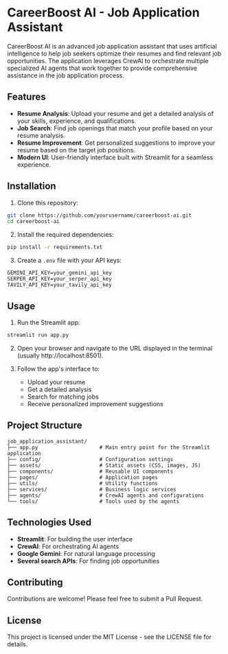 # CareerBoost AI - Job Application Assistant

CareerBoost AI is an advanced job application assistant that uses artificial intelligence to help job seekers optimize their resumes and find relevant job opportunities. The application leverages CrewAI to orchestrate multiple specialized AI agents that work together to provide comprehensive assistance in the job application process.

## Features

- **Resume Analysis**: Upload your resume and get a detailed analysis of your skills, experience, and qualifications.
- **Job Search**: Find job openings that match your profile based on your resume analysis.
- **Resume Improvement**: Get personalized suggestions to improve your resume based on the target job positions.
- **Modern UI**: User-friendly interface built with Streamlit for a seamless experience.

## Installation

1. Clone this repository:
```bash
git clone https://github.com/yourusername/careerboost-ai.git
cd careerboost-ai
```

2. Install the required dependencies:
```bash
pip install -r requirements.txt
```

3. Create a `.env` file with your API keys:
```
GEMINI_API_KEY=your_gemini_api_key
SERPER_API_KEY=your_serper_api_key
TAVILY_API_KEY=your_tavily_api_key
```

## Usage

1. Run the Streamlit app:
```bash
streamlit run app.py
```

2. Open your browser and navigate to the URL displayed in the terminal (usually http://localhost:8501).

3. Follow the app's interface to:
   - Upload your resume
   - Get a detailed analysis
   - Search for matching jobs
   - Receive personalized improvement suggestions

## Project Structure

```
job_application_assistant/
├── app.py                    # Main entry point for the Streamlit application
├── config/                   # Configuration settings
├── assets/                   # Static assets (CSS, images, JS)
├── components/               # Reusable UI components
├── pages/                    # Application pages
├── utils/                    # Utility functions
├── services/                 # Business logic services
├── agents/                   # CrewAI agents and configurations
└── tools/                    # Tools used by the agents
```

## Technologies Used

- **Streamlit**: For building the user interface
- **CrewAI**: For orchestrating AI agents
- **Google Gemini**: For natural language processing
- **Several search APIs**: For finding job opportunities

## Contributing

Contributions are welcome! Please feel free to submit a Pull Request.

## License

This project is licensed under the MIT License - see the LICENSE file for details.